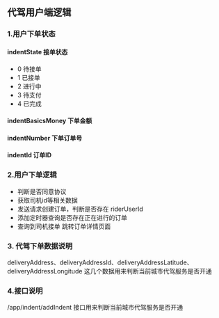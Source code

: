 ## 代驾用户端逻辑

### 1.用户下单状态

#### indentState 接单状态

- 0 待接单
- 1 已接单
- 2 进行中
- 3 待支付
- 4 已完成



#### indentBasicsMoney 下单金额



#### indentNumber 下单订单号



#### indentId 订单ID



### 2.用户下单逻辑

- 判断是否同意协议
- 获取司机id等相关数据
- 发送请求创建订单，判断是否存在 riderUserId
- 添加定时器查询是否存在正在进行的订单
- 查询到司机接单 跳转订单详情页面





### 3. 代驾下单数据说明

deliveryAddress、deliveryAddressId、deliveryAddressLatitude、deliveryAddressLongitude 这几个数据用来判断当前城市代驾服务是否开通



### 4.接口说明

/app/indent/addIndent 接口用来判断当前城市代驾服务是否开通

